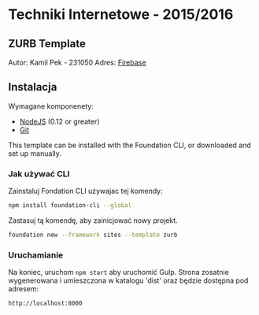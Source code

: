 # Techniki Internetowe - 2015/2016
## ZURB Template

Autor: Kamil Pek - 231050
Adres: [Firebase](https://161050ti.firebaseapp.com/)

## Instalacja

Wymagane komponenety:

- [NodeJS](https://nodejs.org/en/) (0.12 or greater)
- [Git](https://git-scm.com/)

This template can be installed with the Foundation CLI, or downloaded and set up manually.

### Jak używać CLI

Zainstaluj Fondation CLI używajac tej komendy:

```bash
npm install foundation-cli --global
```

Zastasuj tą komendę, aby zainicjować nowy projekt.

```bash
foundation new --framework sites --template zurb
```

### Uruchamianie 

Na koniec, uruchom `npm start` aby uruchomić Gulp. Strona zosatnie wygenerowana i umieszczona w katalogu 'dist' oraz będzie dostępna pod adresem:

```
http://localhost:8000
```

